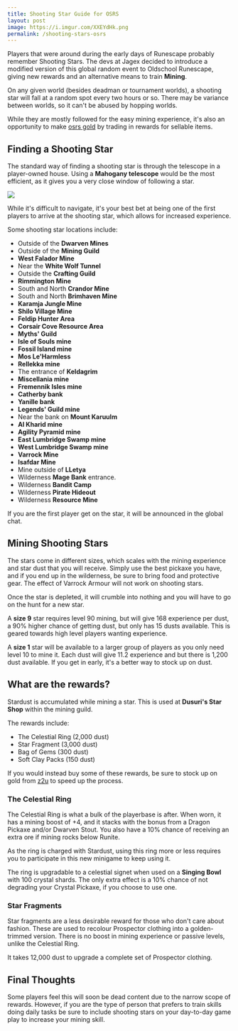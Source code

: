 ```yaml
---
title: Shooting Star Guide for OSRS
layout: post
image: https://i.imgur.com/XXEYdHk.png
permalink: /shooting-stars-osrs
---
```


Players that were around during the early days of Runescape probably remember Shooting Stars. The devs at Jagex decided to introduce a modified version of this global random event to Oldschool Runescape, giving new rewards and an alternative means to train **Mining**.

On any given world (besides deadman or tournament worlds), a shooting star will fall at a random spot every two hours or so. There may be variance between worlds, so it can't be abused by hopping worlds.

While they are mostly followed for the easy mining experience, it's also an opportunity to make [osrs gold](https://www.z2u.com/runescape-2007/Gold-1-1478) by trading in rewards for sellable items.

## Finding a Shooting Star

The standard way of finding a shooting star is through the telescope in a player-owned house. Using a **Mahogany telescope** would be the most efficient, as it gives you a very close window of following a star.

![](https://i.imgur.com/OrTs1Dy.png)

While it's difficult to navigate, it's your best bet at being one of the first players to arrive at the shooting star, which allows for increased experience.

Some shooting star locations include:
- Outside of the **Dwarven Mines**
- Outside of the **Mining Guild**
- **West Falador Mine**
- Near the **White Wolf Tunnel**
- Outside the **Crafting Guild**
- **Rimmington Mine**
- South and North **Crandor Mine**
- South and North **Brimhaven Mine**
- **Karamja Jungle Mine**
- **Shilo Village Mine**
- **Feldip Hunter Area**
- **Corsair Cove Resource Area**
- **Myths' Guild**
- **Isle of Souls mine**
- **Fossil Island mine**
- **Mos Le'Harmless**
- **Rellekka mine**
- The entrance of **Keldagrim**
- **Miscellania mine**
- **Fremennik Isles mine**
- **Catherby bank**
- **Yanille bank**
- **Legends' Guild mine**
- Near the bank on **Mount Karuulm**
- **Al Kharid mine**
- **Agility Pyramid mine**
- **East Lumbridge Swamp mine**
- **West Lumbridge Swamp mine**
- **Varrock Mine**
- **Isafdar Mine**
- Mine outside of **LLetya**
- Wilderness **Mage Bank** entrance.
- Wilderness **Bandit Camp**
- Wilderness **Pirate Hideout**
- Wilderness **Resource Mine**

If you are the first player get on the star, it will be announced in the global chat.

## Mining Shooting Stars

The stars come in different sizes, which scales with the mining experience and star dust that you will receive. Simply use the best pickaxe you have, and if you end up in the wilderness, be sure to bring food and protective gear. The effect of Varrock Armour will not work on shooting stars.

Once the star is depleted, it will crumble into nothing and you will have to go on the hunt for a new star.

A **size 9** star requires level 90 mining, but will give 168 experience per dust, a 90% higher chance of getting dust, but only has 15 dusts available. This is geared towards high level players wanting experience.

A **size 1** star will be available to a larger group of players as you only need level 10 to mine it. Each dust will give 11.2 experience and but there is 1,200 dust available. If you get in early, it's a better way to stock up on dust.


## What are the rewards?

Stardust is accumulated while mining a star. This is used at **Dusuri's Star Shop** within the mining guild. 

The rewards include:
- The Celestial Ring (2,000 dust)
- Star Fragment (3,000 dust)
- Bag of Gems (300 dust)
- Soft Clay Packs (150 dust)

If you would instead buy some of these rewards, be sure to stock up on gold from [z2u](https://www.z2u.com/) to speed up the process.

### The Celestial Ring

The Celestial Ring is what a bulk of the playerbase is after. When worn, it has a mining boost of +4, and it stacks with the bonus from a Dragon Pickaxe and/or Dwarven Stout. You also have a 10% chance of receiving an extra ore if mining rocks below Runite.

As the ring is charged with Stardust, using this ring more or less requires you to participate in this new minigame to keep using it.

The ring is upgradable to a celestial signet when used on a **Singing Bowl** with 100 crystal shards. The only extra effect is a 10% chance of not degrading your Crystal Pickaxe, if you choose to use one.

### Star Fragments

Star fragments are a less desirable reward for those who don't care about fashion. These are used to recolour Prospector clothing into a golden-trimmed version. There is no boost in mining experience or passive levels, unlike the Celestial Ring.

It takes 12,000 dust to upgrade a complete set of Prospector clothing.

## Final Thoughts

Some players feel this will soon be dead content due to the narrow scope of rewards. However, if you are the type of person that prefers to train skills doing daily tasks be sure to include shooting stars on your day-to-day game play to increase your mining skill.
